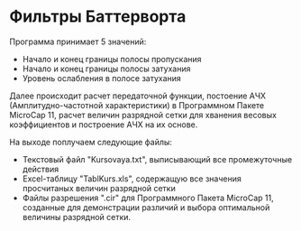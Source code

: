 # Фильтры Баттерворта
Программа принимает 5 значений:
*  Начало и конец границы полосы пропускания
*  Начало и конец границы полосы затухания
*  Уровень ослабления в полосе затухания

Далее происходит расчет передаточной функции, постоение АЧХ (Амплитудно-частотной характеристики) в Программном Пакете MicroCap 11, расчет величин разрядной сетки для хванения весовых коэффициентов и построение АЧХ на их основе.

На выходе поплучаем следующие файлы:
  * Текстовый файл "Kursovaya.txt", выписывающий все промежуточные действия
  * Excel-таблицу "TablKurs.xls", содержащую все значения просчитаных величин разрядной сетки
  * Файлы разрешения ".cir" для Программного Пакета MicroCap 11, созданные для демонстрации различий и выбора оптимальной величины разрядной сетки.
